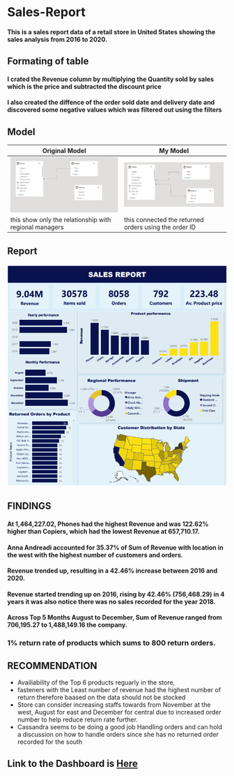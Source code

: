 # Sales-Report
#### This is a sales report data of a retail store in United States showing the sales analysis from 2016 to 2020.

## Formating of table
#### I crated the Revenue column by multiplying the Quantity sold by sales which is the price and subtracted the discount price

#### I also created the diffence of the order sold date and delivery date and discovered some negative values which was filtered out using the filters

## Model
Original Model | My Model
----- | -----
![Original Model](model_before.png) | ![My Model](model_after.png) 
this show only the relationship with regional managers | this connected the returned orders using the order ID 


## Report
![Dashboard](Dashboard.png) 

## FINDINGS
#### At 1,464,227.02, Phones had the highest Revenue and was 122.62% higher than Copiers, which had the lowest Revenue at 657,710.17.
#### Anna Andreadi accounted for 35.37% of Sum of Revenue with location in the west with the highest number of customers and orders.
#### Revenue trended up, resulting in a 42.46% increase between 2016 and 2020.
#### Revenue started trending up on 2016, rising by 42.46% (756,468.29) in 4 years it was also notice there was no sales recorded for the year 2018.
#### Across Top 5 Months August to December, Sum of Revenue ranged from 706,195.27 to 1,488,149.16 the company.

### 1% return rate of products which sums to 800 return orders.


## RECOMMENDATION
* Availiability of the Top 6 products reguarly in the store,
* fasteners with the Least number of revenue had the highest number of return therefore baased on the data should not be stocked 
* Store can consider increasing staffs towards from November at the west, August for east and December for central  due to increased order number to help reduce return rate further.
* Cassandra seems to be doing a good job Handling orders and can hold a discussion on how to handle orders since she has no returned order recorded for the south

## Link to the Dashboard is [Here](https://app.powerbi.com/view?r=eyJrIjoiN2YxZjA0NjktZDhkYS00MDU0LTkxYjEtN2I0NWJhNTFmNDYzIiwidCI6IjFjZGQ5OTFjLTNkMmYtNDI2Zi04NGYyLTc4N2IwODRlYTc3OCJ9)
